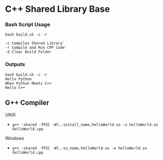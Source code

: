 # C++ Shared Library Base

### Bash Script Usage

```
bash build.sh -c -r

-c Compiles Shared Library`
-r Compile and Run CPP Code`
-d Clear Build Folder
```

### Outputs

```
bash build.sh -c -r                                                       
Hello Python
When Python Meets C++
Hello C++
```

## G++ Compiler

UNIX

- `g++ -shared -fPIC -Wl,-install_name,helloWorld.so -o helloWorld.so helloWorld.cpp`

Windows

- `g++ -shared -fPIC -Wl,-so_name,helloWorld.so -o helloWorld.so helloWorld.cpp`
